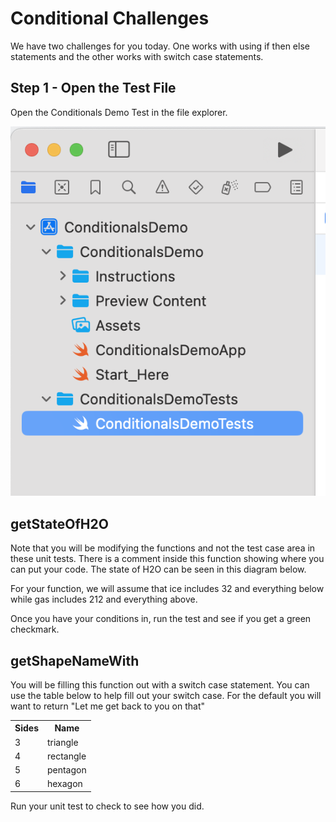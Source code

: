 # Conditional Challenges
We have two challenges for you today.  One works with using if then else statements and the other works with switch case statements.  

## Step 1 - Open the Test File 
Open the Conditionals Demo Test in the file explorer. 

![Open ConditionalsDemoTest](ConditionalUnitTests.png)

## getStateOfH2O
Note that you will be modifying the functions and not the test case area in these unit tests.  There is a comment inside this function showing where you can put your code. The state of H2O can be seen in this diagram below. 


For your function, we will assume that ice includes 32 and everything below while gas includes 212 and everything above. 

Once you have your conditions in, run the test and see if you get a green checkmark. 

## getShapeNameWith
You will be filling this function out with a switch case statement.  You can use the table below to help fill out your switch case.  For the default you will want to return "Let me get back to you on that" 

<table>
  <tr>
    <th> Sides </th>
    <th> Name</th>
  </tr>
  <tr>
    <td> 3 </td>
    <td> triangle</td>
  </tr>
  <tr>
    <td> 4 </td>
    <td> rectangle</td>
  </tr>
  <tr>
    <td> 5 </td>
    <td> pentagon</td>
  </tr>
  <tr>
    <td> 6 </td>
    <td> hexagon</td>
  </tr>
</table>

Run your unit test to check to see how you did.  

